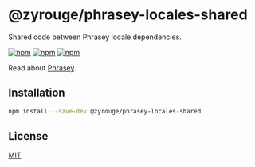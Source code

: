 # @zyrouge/phrasey-locales-shared

Shared code between Phrasey locale dependencies.

[![npm](https://img.shields.io/npm/v/@zyrouge/phrasey-locales-shared)](https://npmjs.com/package/@zyrouge/phrasey-locales-shared)
[![npm](https://img.shields.io/npm/dw/@zyrouge/phrasey-locales-shared)](https://npmjs.com/package/@zyrouge/phrasey-locales-shared)
[![npm](https://img.shields.io/npm/l/@zyrouge/phrasey-locales-shared)](https://github.com/zyrouge/phrasey/tree/main/packages/phrasey-locales-shared)

Read about [Phrasey](https://zyrouge.github.io/phrasey/getting-started/).

## Installation

```bash
npm install --save-dev @zyrouge/phrasey-locales-shared
```

## License

[MIT](./LICENSE)
